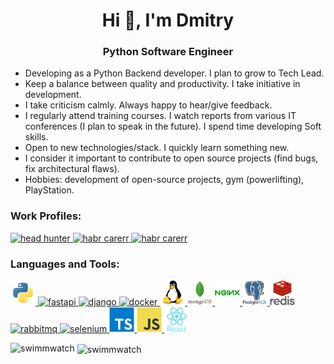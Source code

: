<h1 align="center">Hi 👋, I'm Dmitry</h1>
<h3 align="center">Python Software Engineer</h3>

- Developing as a Python Backend developer. I plan to grow to Tech Lead.
- Keep a balance between quality and productivity. I take initiative in development.
- I take criticism calmly. Always happy to hear/give feedback.
- I regularly attend training courses. I watch reports from various IT conferences (I plan to speak in the future). I spend time developing Soft skills.
- Open to new technologies/stack. I quickly learn something new.
- I consider it important to contribute to open source projects (find bugs, fix architectural flaws).
- Hobbies: development of open-source projects, gym (powerlifting), PlayStation.

<h3 align="left">Work Profiles:</h3>
<p align="left">
<a href="https://hh.ru/resume/6e603952ff0b05b29a0039ed1f774451306375" target="_blank" rel="noreferrer"> <img src="https://i.hh.ru/logos/svg/hh.ru__min_.svg?v=11032019" alt="head hunter" width="40" height="40"/> </a>
<a href="https://career.habr.com/swimmwatch" target="_blank" rel="noreferrer"> <img src="https://hh.ru/employer-logo/3823740.png" alt="habr carerr" width="40" height="40"/> </a>
<a href="https://www.linkedin.com/in/dmitry-vasiliev/" target="_blank" rel="noreferrer"> <img src="https://upload.wikimedia.org/wikipedia/commons/thumb/c/ca/LinkedIn_logo_initials.png/640px-LinkedIn_logo_initials.png" alt="habr carerr" width="40" height="40"/> </a>
</p>

<h3 align="left">Languages and Tools:</h3>
<p align="left"><a href="https://www.python.org" target="_blank" rel="noreferrer"> <img src="https://raw.githubusercontent.com/devicons/devicon/master/icons/python/python-original.svg" alt="python" width="40" height="40"/> </a> <a href="https://fastapi.tiangolo.com/" target="_blank" rel="noreferrer"> <img src="https://fastapi.tiangolo.com/img/logo-margin/logo-teal.png" alt="fastapi" width="95" height="40"/> </a> <a href="https://www.djangoproject.com/" target="_blank" rel="noreferrer"> <img src="https://static.djangoproject.com/img/logos/django-logo-negative.png" alt="django" width="75" height="40"/> </a> <a href="https://www.docker.com/" target="_blank" rel="noreferrer"> <img src="https://clouddayscom.files.wordpress.com/2020/06/docker-logo.png?w=40" alt="docker" width="40" height="40"/> </a> <a href="https://www.linux.org/" target="_blank" rel="noreferrer"> <img src="https://raw.githubusercontent.com/devicons/devicon/master/icons/linux/linux-original.svg" alt="linux" width="40" height="40"/> </a> <a href="https://www.mongodb.com/" target="_blank" rel="noreferrer"> <img src="https://raw.githubusercontent.com/devicons/devicon/master/icons/mongodb/mongodb-original-wordmark.svg" alt="mongodb" width="40" height="40"/> </a> <a href="https://www.nginx.com" target="_blank" rel="noreferrer"> <img src="https://raw.githubusercontent.com/devicons/devicon/master/icons/nginx/nginx-original.svg" alt="nginx" width="40" height="40"/> </a> <a href="https://www.postgresql.org" target="_blank" rel="noreferrer"> <img src="https://raw.githubusercontent.com/devicons/devicon/master/icons/postgresql/postgresql-original-wordmark.svg" alt="postgresql" width="40" height="40"/> </a> <a href="https://redis.io" target="_blank" rel="noreferrer"> <img src="https://raw.githubusercontent.com/devicons/devicon/master/icons/redis/redis-original-wordmark.svg" alt="redis" width="40" height="40"/> </a> <a href="https://redis.io" target="_blank" rel="noreferrer"> <img src="https://www.drupal.org/files/project-images/images_4.jpeg" alt="rabbitmq" width="85" height="40"/> </a> <a href="https://www.selenium.dev" target="_blank" rel="noreferrer"> <img src="https://raw.githubusercontent.com/detain/svg-logos/780f25886640cef088af994181646db2f6b1a3f8/svg/selenium-logo.svg" alt="selenium" width="40" height="40"/> </a> <a href="https://www.typescriptlang.org/" target="_blank" rel="noreferrer"> <img src="https://raw.githubusercontent.com/devicons/devicon/master/icons/typescript/typescript-original.svg" alt="typescript" width="40" height="40"/> </a> <a href="https://developer.mozilla.org/en-US/docs/Web/JavaScript" target="_blank" rel="noreferrer"> <img src="https://raw.githubusercontent.com/devicons/devicon/master/icons/javascript/javascript-original.svg" alt="javascript" width="40" height="40"/> </a> <a href="https://reactjs.org/" target="_blank" rel="noreferrer"> <img src="https://raw.githubusercontent.com/devicons/devicon/master/icons/react/react-original-wordmark.svg" alt="react" width="40" height="40"/> </a> </p>

<p><img align="left" src="https://github-readme-stats.vercel.app/api/top-langs?username=swimmwatch&show_icons=true&locale=en&layout=compact" alt="swimmwatch" /></p>

<p>&nbsp;<img align="center" src="https://github-readme-stats.vercel.app/api?username=swimmwatch&show_icons=true&locale=en&hide_rank=true" alt="swimmwatch" /></p>
